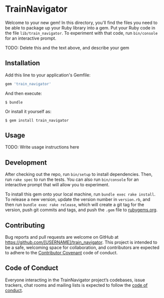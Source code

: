 # TrainNavigator

Welcome to your new gem! In this directory, you'll find the files you need to be able to package up your Ruby library into a gem. Put your Ruby code in the file `lib/train_navigator`. To experiment with that code, run `bin/console` for an interactive prompt.

TODO: Delete this and the text above, and describe your gem

## Installation

Add this line to your application's Gemfile:

```ruby
gem 'train_navigator'
```

And then execute:

    $ bundle

Or install it yourself as:

    $ gem install train_navigator

## Usage

TODO: Write usage instructions here

## Development

After checking out the repo, run `bin/setup` to install dependencies. Then, run `rake spec` to run the tests. You can also run `bin/console` for an interactive prompt that will allow you to experiment.

To install this gem onto your local machine, run `bundle exec rake install`. To release a new version, update the version number in `version.rb`, and then run `bundle exec rake release`, which will create a git tag for the version, push git commits and tags, and push the `.gem` file to [rubygems.org](https://rubygems.org).

## Contributing

Bug reports and pull requests are welcome on GitHub at https://github.com/[USERNAME]/train_navigator. This project is intended to be a safe, welcoming space for collaboration, and contributors are expected to adhere to the [Contributor Covenant](http://contributor-covenant.org) code of conduct.

## Code of Conduct

Everyone interacting in the TrainNavigator project’s codebases, issue trackers, chat rooms and mailing lists is expected to follow the [code of conduct](https://github.com/[USERNAME]/train_navigator/blob/master/CODE_OF_CONDUCT.md).
